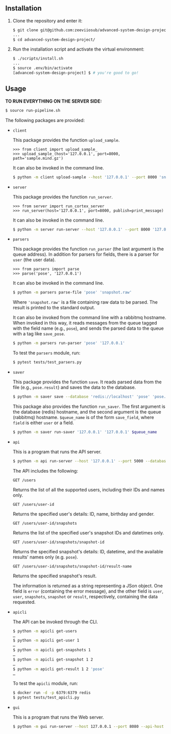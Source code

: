 ## Installation

1. Clone the repository and enter it:

    ```sh
    $ git clone git@github.com:zeeviiosub/advanced-system-design-project.git
    ...
    $ cd advanced-system-design-project/
    ```

2. Run the installation script and activate the virtual environment:

    ```sh
    $ ./scripts/install.sh
    ...
    $ source .env/bin/activate
    [advanced-system-design-project] $ # you're good to go!
    ```

## Usage

**TO RUN EVERYTHING ON THE SERVER SIDE:**
```sh
$ source run-pipeline.sh
```
The following packages are provided:

- `client`

    This package provides the function `upload_sample`.

    ```pycon
    >>> from client import upload_sample_
    >>> upload_sample_(host='127.0.0.1', port=8000, path='sample.mind.gz')
    ```
    
    It can also be invoked in the command line.
    
    ```sh
    $ python -m client upload-sample --host '127.0.0.1' --port 8000 'snapshot.mind.gz'
    ```

- `server`

  This package provides the function `run_server`.
  
    ```pycon
    >>> from server import run_cortex_server
    >>> run_server(host='127.0.0.1', port=8000, publish=print_message)
    ```
  It can also be invoked in the command line.
    ```sh
    $ python -m server run-server --host '127.0.0.1' --port 8000 '127.0.0.1'
    ```
 
 - `parsers`

    This package provides the function `run_parser` (the last argument is the queue address).
    In addition for parsers for fields, there is a parser for `user` (the user data).
  
    ```pycon
    >>> from parsers import parse
    >>> parse('pose', '127.0.0.1')
    ```
  
    It can also be invoked in the command line.
  
    ```sh
    $ python -m parsers parse-file 'pose' 'snapshot.raw'
    ```
  
    Where `'snapshot.raw'` is a file containing raw data to be parsed. The result is printed to the standard output.
  
  
    It can also be invoked from the command line with a rabbitmq hostname. When invoked in this way, it reads messages from the queue tagged with the field name (e.g., `pose`), and sends the parsed data to the queue with a tag like `save_pose`.
  
    ```sh
    $ python -m parsers run-parser 'pose' '127.0.0.1'
    ```
    
    To test the `parsers` module, run:
    ```sh
    $ pytest tests/test_parsers.py
    ```
  
  
 - `saver`

    This package provides the function `save`. It reads parsed data from the file (e.g., `pose.result`) and saves the data to the database.
  
    ```sh
    $ python -m saver save --database 'redis://localhost' 'pose' 'pose.result'
    ```
  
    This package also provides the function `run_saver`.
    The first argument is the database (redis) hostname, and the second argument is the queue (rabbitmq) hostname.
    `$queue_name` is of the form `save_field`, where `field` is either `user` or a field.
  
    ```sh
    $ python -m saver run-saver '127.0.0.1' '127.0.0.1' $queue_name 
    ```
    
  - `api`
  
    This is a program that runs the API server.
  
    ```sh
    $ python -m api run-server --host '127.0.0.1' --port 5000 --database '127.0.0.1'
    ```
  
    The API includes the following:
  
    `GET /users`
  
    Returns the list of all the supported users, including their IDs and names only.
  
    `GET /users/user-id`
  
    Returns the specified user's details: ID, name, birthday and gender.
  
    `GET /users/user-id/snapshots`
  
    Returns the list of the specified user's snapshot IDs and datetimes only.
  
    `GET /users/user-id/snapshots/snapshot-id`
  
    Returns the specified snapshot's details: ID, datetime, and the available results' names only (e.g. `pose`).
  
    `GET /users/user-id/snapshots/snapshot-id/result-name`
  
    Returns the specified snapshot's result.
  
    The information is returned as a string representing a JSon object. One field is `error` (containing the error message), and the other field is `user`, `user`, `snapshots`, `snapshot` or `result`, respectively, containing the data requested.
  
  - `apicli`
  
    The API can be invoked through the CLI.
  
    ```sh
    $ python -m apicli get-users
    …
    $ python -m apicli get-user 1
    …
    $ python -m apicli get-snapshots 1
    …
    $ python -m apicli get-snapshot 1 2
    …
    $ python -m apicli get-result 1 2 'pose'
    …
    ```
    
    To test the `apicli` module, run:
    ```sh
    $ docker run -d -p 6379:6379 redis
    $ pytest tests/test_apicli.py
    ```

- `gui`

    This is a program that runs the Web server.
    
    ```sh
    $ python -m gui run-server --host 127.0.0.1 --port 8080 --api-host 127.0.0.1 --api-port 5000
    ```
